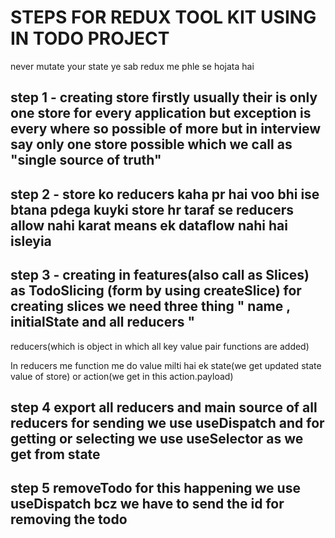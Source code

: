 # STEPS FOR REDUX TOOL KIT USING IN TODO PROJECT

never mutate your state ye sab redux me phle se hojata hai 

## step 1 - creating store firstly usually their is only one store for every application but exception is every where so possible of more but in interview say only one store possible which we call as "single source of truth"

## step 2 - store ko reducers kaha pr hai voo bhi ise btana pdega kuyki store hr taraf se reducers allow nahi karat means ek dataflow nahi hai isleyia 

## step 3 - creating in features(also call as Slices) as TodoSlicing (form by using createSlice) for creating slices we need three thing " name , initialState and all reducers " 

reducers(which is object in which all key value pair functions are added)

In reducers me function me do value milti hai ek state(we get updated state value of store) or action(we get in this action.payload)

## step 4 export all reducers and main source of all reducers for sending we use useDispatch and for getting or selecting we use useSelector as we get from state  

## step 5 removeTodo for this happening we use useDispatch bcz we have to send the id for removing the todo